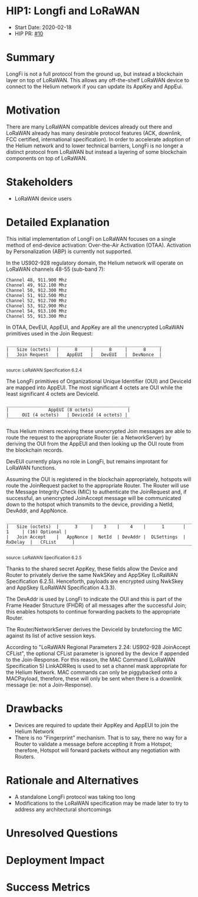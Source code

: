 # HIP1: Longfi and LoRaWAN

- Start Date: 2020-02-18
- HIP PR: [#10](https://github.com/helium/HIP/pull/10)

# Summary
[summary]: #summary

LongFi is not a full protocol from the ground up, but instead a blockchain
layer on top of LoRaWAN. This allows any off-the-shelf LoRaWAN device to
connect to the Helium network if you can update its AppKey and AppEui.

# Motivation
[motivation]: #motivation

There are many LoRaWAN compatible devices already out there and LoRaWAN already
has many desirable protocol features (ACK, downlink, FCC certified,
international specification). In order to accelerate adoption of the Helium
network and to lower technical barriers, LongFi is no longer a distinct
protocol from LoRaWAN but instead a layering of some blockchain components on
top of LoRaWAN. 


# Stakeholders
[stakeholders]: #stakeholders

* LoRaWAN device users

# Detailed Explanation
[detailed-explanation]: #detailed-explanation

This initial implementation of LongFi on LoRaWAN focuses on a single method of
end-device activation: Over-the-Air Activation (OTAA). Activation by
Personalization (ABP) is currently not supported.

In the US902-928 regulatory domain, the Helium network will operate on LoRaWAN
channels 48-55 (sub-band 7):
```
Channel 48, 911.900 Mhz
Channel 49, 912.100 Mhz
Channel 50, 912.300 Mhz
Channel 51, 912.500 Mhz
Channel 52, 912.700 Mhz
Channel 53, 912.900 Mhz
Channel 54, 913.100 Mhz
Channel 55, 913.300 Mhz
```

In OTAA, DevEUI, AppEUI, and AppKey are all the unencrypted LoRaWAN primitives
used in the Join Request:

```
___________________________________________________________
|   Size (octets)  |      8     |      8     |      8     |
|   Join Request   |   AppEUI   |   DevEUI   |  DevNonce  |
‾‾‾‾‾‾‾‾‾‾‾‾‾‾‾‾‾‾‾‾‾‾‾‾‾‾‾‾‾‾‾‾‾‾‾‾‾‾‾‾‾‾‾‾‾‾‾‾‾‾‾‾‾‾‾‾‾‾‾
```
<sub>source: LoRaWAN Specification 6.2.4</sub>

The LongFi primitives of Organizational Unique Identifier (OUI) and DeviceId
are mapped into AppEUI. The most significant 4 octets are OUI while the least
significant 4 octets are DeviceId.

```
_______________________________________________
|               AppEUI (8 octets)             |
|     OUI (4 octets)   | DeviceId (4 octets) |
‾‾‾‾‾‾‾‾‾‾‾‾‾‾‾‾‾‾‾‾‾‾‾‾‾‾‾‾‾‾‾‾‾‾‾‾‾‾‾‾‾‾‾‾‾‾‾
```

Thus Helium miners receiving these unencrypted Join messages are able to route
the request to the appropriate Router (ie: a NetworkServer) by deriving the OUI
from the AppEUI and then looking up the OUI route from the blockchain records.

DevEUI currently plays no role in LongFi, but remains improtant for LoRaWAN
functions.

Assuming the OUI is registered in the blockchain appropriately, hotspots will
route the JoinRequest packet to the appropriate Router. The Router will use
the Message Integrity Check (MIC) to authenticate the JoinRequest and, if
successful, an unencrypted JoinAccept message will be communicated down to the
hotspot which transmits to the device, providing a NetId, DevAddr, and AppNonce. 

```
_______________________________________________________________________________________________
|   Size (octets)  |      3     |    3    |    4    |      1       |    1     | (16) Optional |
|   Join Accept    |   AppNonce |  NetId  | DevAddr |  DLSettings  | RxDelay  |   CFList      |
‾‾‾‾‾‾‾‾‾‾‾‾‾‾‾‾‾‾‾‾‾‾‾‾‾‾‾‾‾‾‾‾‾‾‾‾‾‾‾‾‾‾‾‾‾‾‾‾‾‾‾‾‾‾‾‾‾‾‾‾‾‾‾‾‾‾‾‾‾‾‾‾‾‾‾‾‾‾‾‾‾‾‾‾‾‾‾‾‾‾‾‾‾‾‾
```
<sub>source: LoRaWAN Specification 6.2.5</sub>

Thanks to the shared secret AppKey, these fields allow the Device and Router to
privately derive the same NwkSKey and AppSKey (LoRaWAN Specification 6.2.5). 
Henceforth, payloads are encrypted using NwkSkey and AppSkey (LoRaWAN 
Specification 4.3.3).

The DevAddr is used by LongFi to indicate the OUI and this is part of the Frame
Header Structure (FHDR) of all messages after the successful Join; this enables
hotspots to continue forwarding packets to the appropriate Router.

The Router/NetworkServer derives the DeviceId by bruteforcing the MIC against
its list of active session keys.

According to "LoRaWAN Regional Parameters 2.24: US902-928 JoinAccept CFList",
the optional CFList parameter is ignored by the device if appended to the
Join-Response. For this reason, the MAC Command (LoRaWAN Specification 5)
LinkADRReq is used to set a channel mask appropriate for the Helium Network.
MAC commands can only be piggybacked onto a MACPayload, therefore, these will
only be sent when there is a downlink message (ie: not a Join-Response).

# Drawbacks
[drawbacks]: #drawbacks

- Devices are required to update their AppKey and AppEUI to join the Helium
Network
- There is no "Fingerprint" mechanism. That is to say, there no way for a
Router to validate a message before accepting it from a Hotspot; therefore,
Hotspot will forward packets without any negotiation with Routers.

# Rationale and Alternatives
[alternatives]: #rationale-and-alternatives

- A standalone LongFi protocol was taking too long
- Modifications to the LoRaWAN specification may be made later to try to
address any architectural shortcomings

# Unresolved Questions
[unresolved]: #unresolved-questions


# Deployment Impact
[deployment-impact]: #deployment-impact


# Success Metrics
[success-metrics]: #success-metrics
